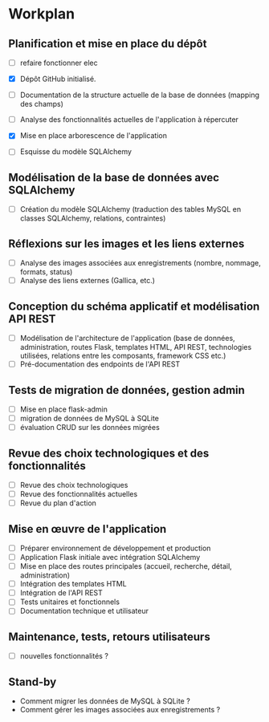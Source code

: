 # Workplan

## Planification et mise en place du dépôt

- [ ] refaire fonctionner elec
- [X] Dépôt GitHub initialisé.
- [ ] Documentation de la structure actuelle de la base de données (mapping des champs)
- [ ] Analyse des fonctionnalités actuelles de l'application à répercuter
- [X] Mise en place arborescence de l'application
- [ ] Esquisse du modèle SQLAlchemy


## Modélisation de la base de données avec SQLAlchemy

- [ ] Création du modèle SQLAlchemy (traduction des tables MySQL en classes SQLAlchemy, relations, contraintes)

## Réflexions sur les images et les liens externes

- [ ] Analyse des images associées aux enregistrements (nombre, nommage, formats, status)
- [ ] Analyse des liens externes (Gallica, etc.)

## Conception du schéma applicatif et modélisation API REST

- [ ] Modélisation de l'architecture de l'application (base de données, administration, routes Flask, templates HTML, API REST, technologies utilisées, relations entre les composants, framework CSS etc.)
- [ ] Pré-documentation des endpoints de l'API REST

## Tests de migration de données, gestion admin

- [ ] Mise en place flask-admin
- [ ] migration de données de MySQL à SQLite
- [ ] évaluation CRUD sur les données migrées

## Revue des choix technologiques et des fonctionnalités

- [ ] Revue des choix technologiques
- [ ] Revue des fonctionnalités actuelles
- [ ] Revue du plan d'action

## Mise en œuvre de l'application 

- [ ] Préparer environnement de développement et production
- [ ] Application Flask initiale avec intégration SQLAlchemy 
- [ ] Mise en place des routes principales (accueil, recherche, détail, administration)
- [ ] Intégration des templates HTML
- [ ] Intégration de l'API REST
- [ ] Tests unitaires et fonctionnels
- [ ] Documentation technique et utilisateur

## Maintenance, tests, retours utilisateurs

- [ ] nouvelles fonctionnalités ?

## Stand-by

- Comment migrer les données de MySQL à SQLite ?
- Comment gérer les images associées aux enregistrements ?